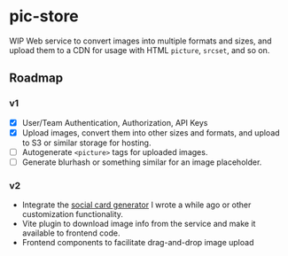 # pic-store

WIP Web service to convert images into multiple formats and sizes, and upload them to a CDN for usage with HTML `picture`, `srcset`, and so on.

## Roadmap

### v1

- [X] User/Team Authentication, Authorization, API Keys
- [X] Upload images, convert them into other sizes and formats, and upload to S3 or similar storage for hosting.
- [ ] Autogenerate `<picture>` tags for uploaded images.
- [ ] Generate blurhash or something similar for an image placeholder.

### v2

- Integrate the [social card generator](https://github.com/dimfeld/create-social-card) I wrote a while ago or other customization functionality.
- Vite plugin to download image info from the service and make it available to frontend code.
- Frontend components to facilitate drag-and-drop image upload


